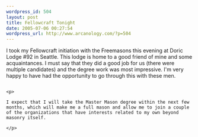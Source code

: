 ```yaml
--- 
wordpress_id: 504
layout: post
title: Fellowcraft Tonight
date: 2005-07-06 00:27:54
wordpress_url: http://www.arcanology.com/?p=504
---
```

<p>
                                                                                                                                                                                                                                                                                                                                                                                                                                                                                                                                                                                                                                                                                                                        I took my Fellowcraft initiation with the Freemasons this evening at Doric Lodge #92 in Seattle. This lodge is home to a good friend of mine and some acquaintances. I must say that they did a good job for us (there were multiple candidates) and the degree work was most impressive. I'm very happy to have had the opportunity to go through this with these men.
                                                                                                                                                                                                                                                                                                                                                                                                                                                                                                                                                                                                                                                                                                                      </p>
                                                                                                                                                                                                                                                                                                                                                                                                                                                                                                                                                                                                                                                                                                                      
                                                                                                                                                                                                                                                                                                                                                                                                                                                                                                                                                                                                                                                                                                                      <p>
                                                                                                                                                                                                                                                                                                                                                                                                                                                                                                                                                                                                                                                                                                                        I expect that I will take the Master Mason degree within the next few months, which will make me a full mason and allow me to join a couple of the organizations that have interests related to my own beyond masonry itself.
                                                                                                                                                                                                                                                                                                                                                                                                                                                                                                                                                                                                                                                                                                                      </p>